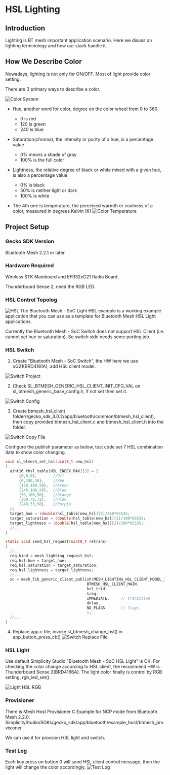 # HSL Lighting

## Introduction

Lighting is BT mesh important application scenario. Here we disuss on lighting terminology and how our stack handle it.

## How We Describe Color
Nowadays, lighting is not only for ON/OFF. Most of light provide color setting.

There are 3 primary ways to describe a color.

![Color System](doc/color_system.png)

- Hue, another word for color, degree on the color wheel from 0 to 360
  - 0 is red
  - 120 is green
  - 240 is blue

- Saturation(chroma), the intensity or purity of a hue, is a percentage value
  - 0% means a shade of gray
  - 100% is the full color

- Lightness, the relative degree of black or white mixed with a given hue, is also a percentage value
  - 0% is black
  - 50% is neither light or dark
  - 100% is white

- The 4th one is temperature, the perceived warmth or coolness of a color, measured in degrees Kelvin (K)
  ![Color Temperature](doc/color_temperature.png)

## Project Setup
### Gecko SDK Version
Bluetooth Mesh 2.2.1 or later
### Hardware Required
Wireless STK Mainboard and EFR32xG21 Radio Board.

Thunderboard Sense 2, need the RGB LED.
### HSL Control Topolog
![HSL](doc/hsl_topo.png)
The Bluetooth Mesh - SoC Light HSL example is a working example application that you can use as a template for Bluetooth Mesh HSL Light applications.

Currently the Bluetooth Mesh - SoC Switch does not support HSL Client (i.e. cannot set hue or saturation). So switch side needs some porting job.
### HSL Switch
1) Create "Bluetooth Mesh - SoC Switch", the HW here we use xG21(BRD4181A), add HSL client model.

  ![Switch Project](doc/switch_project.png)

2) Check SL_BTMESH_GENERIC_HSL_CLIENT_INIT_CFG_VAL on sl_btmesh_generic_base_config.h, if not set then set it.

  ![Switch Config](doc/switch_config.png)
  
3) Create btmesh_hsl_client folder(/gecko_sdk_4.0.2/app/bluetooth/common/btmesh_hsl_client), then copy provided btmesh_hsl_client.c and btmesh_hsl_client.h into the folder.

  ![Switch Copy File](doc/switch_copy_files.png)

  Configure the publish parameter as below, test code set 7 HSL combination data to show color changing.
  ```c
  void sl_btmesh_set_hsl(uint8_t new_hsl)
  {
    uint16_thsl_table[HSL_INDEX_MAX][3] = {
        {0,0,0},       //Off
        {0,100,50},    //Red
        {120,100,50},  //Green
        {240,100,50},  //Blue
        {39,100,50},   //Orange
        {300,76,72},   //Pink
        {248,53,58},   //Purple
    };
    target_hue = (double)hsl_table[new_hsl][0]/360*65535;
    target_saturation = (double)hsl_table[new_hsl][1]/100*65535;
    target_lightness = (double)hsl_table[new_hsl][2]/100*65535;
    //...
  }
  ```
  ```c
  static void send_hsl_request(uint8_t retrans)
  {
    //...
    req.kind = mesh_lighting_request_hsl;
    req.hsl.hue = target_hue;
    req.hsl.saturation = target_saturation;
    req.hsl.lightness = target_lightness;
    //...
    sc = mesh_lib_generic_client_publish(MESH_LIGHTING_HSL_CLIENT_MODEL_ID,
                                      BTMESH_HSL_CLIENT_MAIN,
                                      hsl_trid,
                                      &req,
                                      IMMEDIATE,     // transition
                                      delay,
                                      NO_FLAGS       // flags
                                      );
    //...
  }
  ```

4) Replace app.c file, invoke sl_btmesh_change_hsl() in app_button_press_cb()
  ![Switch Replace File](doc/switch_replace_file.png)

### HSL Light
Use default Simplicity Studio "Bluetooth Mesh - SoC HSL Light" is OK.
For checking the color change according to HSL client, the recommend HW is Thunderboard Sense 2(BRD4166A).
The light color finally is control by RGB setting, rgb_led_set().

  ![Light HSL RGB](doc/light_hsl_rgb.png)

### Provisioner
There is Mesh Host Provisioner C Example for NCP mode from Bluetooth Mesh 2.2.0.
SimplicityStudio/SDKs/gecko_sdk/app/bluetooth/example_host/btmesh_provisioner

We can use it for provsion HSL light and switch.

### Test Log
Each key press on button 0 will send HSL client control message, then the light will change the color accordingly.
  ![Test Log](doc/test_log.png)